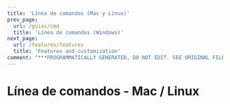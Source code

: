 ```yaml
---
title: 'Línea de comandos (Mac y Linux)'
prev_page:
  url: /guias/cmd
  title: 'Línea de comandos (Windows)'
next_page:
  url: /features/features
  title: 'Features and customization'
comment: "***PROGRAMMATICALLY GENERATED, DO NOT EDIT. SEE ORIGINAL FILES IN /content***"
---
```

# Línea de comandos - Mac / Linux






